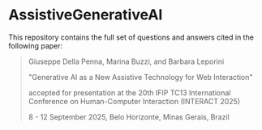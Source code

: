 # AssistiveGenerativeAI

This repository contains the full set of questions and answers cited in the following paper:

> Giuseppe Della Penna,  Marina Buzzi, and Barbara Leporini
> 
> "Generative AI as a New Assistive Technology for Web Interaction"
> 
> accepted for presentation at the 20th IFIP TC13 International Conference on Human-Computer Interaction (INTERACT 2025)
> 
> 8 - 12 September 2025, Belo Horizonte, Minas Gerais, Brazil
